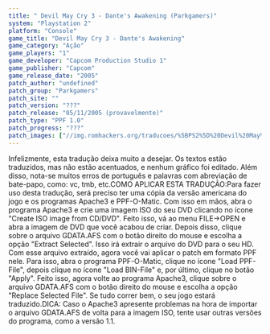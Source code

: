 ```yaml
---
title: " Devil May Cry 3 - Dante's Awakening (Parkgamers)"
system: "Playstation 2"
platform: "Console"
game_title: "Devil May Cry 3 - Dante's Awakening"
game_category: "Ação"
game_players: "1"
game_developer: "Capcom Production Studio 1"
game_publisher: "Capcom"
game_release_date: "2005"
patch_author: "undefined"
patch_group: "Parkgamers"
patch_site: ""
patch_version: "???"
patch_release: "05/11/2005 (provavelmente)"
patch_type: "PPF 1.0"
patch_progress: "???"
patch_images: ["//img.romhackers.org/traducoes/%5BPS2%5D%20Devil%20May%20Cry%203%20-%201.jpg","//img.romhackers.org/traducoes/%5BPS2%5D%20Devil%20May%20Cry%203%20-%202.jpg","//img.romhackers.org/traducoes/%5BPS2%5D%20Devil%20May%20Cry%203%20-%203.jpg"]
---
```

Infelizmente, esta tradução deixa muito a desejar. Os textos estão traduzidos, mas não estão acentuados, e nenhum gráfico foi editado. Além disso, nota-se muitos erros de português e palavras com abreviação de bate-papo, como: vc, tmb, etc.COMO APLICAR ESTA TRADUÇÃO:Para fazer uso desta tradução, será preciso ter uma cópia da versão americana do jogo e os programas Apache3 e PPF-O-Matic. Com isso em mãos, abra o programa Apache3 e crie uma imagem ISO do seu DVD clicando no ícone "Create ISO image from CD/DVD". Feito isso, vá ao menu FILE->OPEN e abra a imagem de DVD que você acabou de criar. Depois disso, clique sobre o arquivo GDATA.AFS com o botão direito do mouse e escolha a opção "Extract Selected". Isso irá extrair o arquivo do DVD para o seu HD. Com esse arquivo extraído, agora você vai aplicar o patch em formato PPF nele. Para isso, abra o programa PPF-O-Matic, clique no ícone "Load PPF-File", depois clique no ícone "Load BIN-File" e, por último, clique no botão "Apply". Feito isso, agora volte ao programa Apache3, clique sobre o arquivo GDATA.AFS com o botão direito do mouse e escolha a opção "Replace Selected File". Se tudo correr bem, o seu jogo estará traduzido.DICA: Caso o Apache3 apresente problemas na hora de importar o arquivo GDATA.AFS de volta para a imagem ISO, tente usar outras versões do programa, como a versão 1.1.